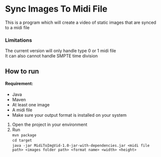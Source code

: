 # Sync Images To Midi File
This is a program which will create a video of static images
that are synced to a midi file  

### Limitations
The current version will only handle type 0 or 1 midi file    
It can also cannot handle SMPTE time division  

## How to run
#### Requirement: 
- Java
- Maven
- At least one image
- A midi file
- Make sure your output format is installed on your system

1. Open the project in your environment
2. Run   
`mvn package`  
`cd target`  
`java -jar MidiToImgVid-1.0-jar-with-dependencies.jar <midi file path> <images folder path> <format name> <width> <height>`
